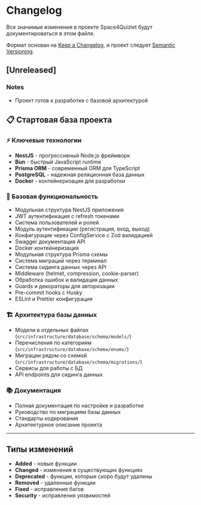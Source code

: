 # Changelog

Все значимые изменения в проекте Space4Quizlet будут документироваться в этом файле.

Формат основан на [Keep a Changelog](https://keepachangelog.com/ru/1.0.0/),
и проект следует [Semantic Versioning](https://semver.org/lang/ru/).

## [Unreleased]

### Notes

- Проект готов к разработке с базовой архитектурой

## 📋 Стартовая база проекта

### ⚡ Ключевые технологии

- **NestJS** - прогрессивный Node.js фреймворк
- **Bun** - быстрый JavaScript runtime
- **Prisma ORM** - современный ORM для TypeScript
- **PostgreSQL** - надежная реляционная база данных
- **Docker** - контейнеризация для разработки

### 🔧 Базовая функциональность

- Модульная структура NestJS приложения
- JWT аутентификация с refresh токенами
- Система пользователей и ролей
- Модуль аутентификации (регистрация, вход, выход)
- Конфигурация через ConfigService с Zod валидацией
- Swagger документация API
- Docker контейнеризация
- Модульная структура Prisma схемы
- Система миграций через терминал
- Система сидинга данных через API
- Middleware (helmet, compression, cookie-parser)
- Обработка ошибок и валидация данных
- Guards и декораторы для авторизации
- Pre-commit hooks с Husky
- ESLint и Prettier конфигурация

### 🏗️ Архитектура базы данных

- Модели в отдельных файлах (`src/infrastructure/database/schema/models/`)
- Перечисления по категориям (`src/infrastructure/database/schema/enums/`)
- Миграции рядом со схемой (`src/infrastructure/database/schema/migrations/`)
- Сервисы для работы с БД
- API endpoints для сидинга данных

### 📚 Документация

- Полная документация по настройке и разработке
- Руководство по миграциям базы данных
- Стандарты кодирования
- Архитектурное описание проекта

---

## Типы изменений

- **Added** - новые функции
- **Changed** - изменения в существующих функциях
- **Deprecated** - функции, которые скоро будут удалены
- **Removed** - удаленные функции
- **Fixed** - исправления багов
- **Security** - исправления уязвимостей

